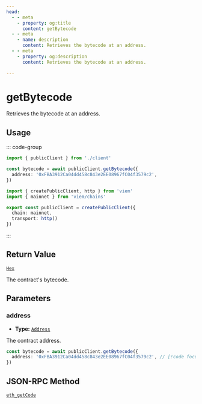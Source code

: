 ```yaml
---
head:
  - - meta
    - property: og:title
      content: getBytecode
  - - meta
    - name: description
      content: Retrieves the bytecode at an address.
  - - meta
    - property: og:description
      content: Retrieves the bytecode at an address.

---
```


# getBytecode

Retrieves the bytecode at an address.

## Usage

::: code-group

```ts [example.ts]
import { publicClient } from './client'

const bytecode = await publicClient.getBytecode({
  address: '0xFBA3912Ca04dd458c843e2EE08967fC04f3579c2',
})
```

```ts [client.ts]
import { createPublicClient, http } from 'viem'
import { mainnet } from 'viem/chains'

export const publicClient = createPublicClient({
  chain: mainnet,
  transport: http()
})
```

:::

## Return Value

[`Hex`](/docs/glossary/types#hex)

The contract's bytecode.

## Parameters

### address

- **Type:** [`Address`](/docs/glossary/types#address)

The contract address.

```ts
const bytecode = await publicClient.getBytecode({
  address: '0xFBA3912Ca04dd458c843e2EE08967fC04f3579c2', // [!code focus]
})
```

## JSON-RPC Method

[`eth_getCode`](https://ethereum.org/en/developers/docs/apis/json-rpc/#eth_getcode)